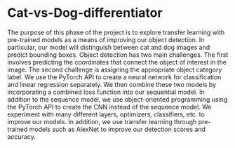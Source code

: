 # Cat-vs-Dog-differentiator

The purpose of this phase of the project is to explore transfer learning with pre-trained models as a means of improving our object detection. In particular, our model will distinguish between cat and dog images and predict bounding boxes. Object detection has two main challenges. The first involves predicting the coordinates that connect the object of interest in the image. The second challenge is assigning the appropriate object category label. We use the PyTorch API to create a neural network for classification and linear regression separately. We then combine these two models by incorporating a combined loss function into our sequential model. In addition to the sequence model, we use object-oriented programming using the PyTorch API to create the CNN instead of the sequence model. We experiment with many different layers, optimizers, classifiers, etc. to improve our models. In addition, we use transfer learning through pre-trained models such as AlexNet to improve our detection scores and accuracy.
